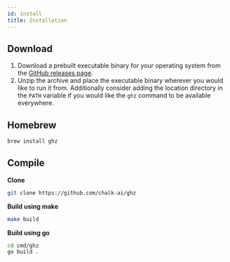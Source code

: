 ```yaml
---
id: install
title: Installation
---
```


## Download

1. Download a prebuilt executable binary for your operating system from the [GitHub releases page](https://github.com/chalk-ai/ghz/releases).
2. Unzip the archive and place the executable binary wherever you would like to run it from. Additionally consider adding the location directory in the `PATH` variable if you would like the `ghz` command to be available everywhere.

## Homebrew

```sh
brew install ghz
```

## Compile

**Clone**

```sh
git clone https://github.com/chalk-ai/ghz
```

**Build using make**

```sh
make build
```

**Build using go**

```sh
cd cmd/ghz
go build .
```
